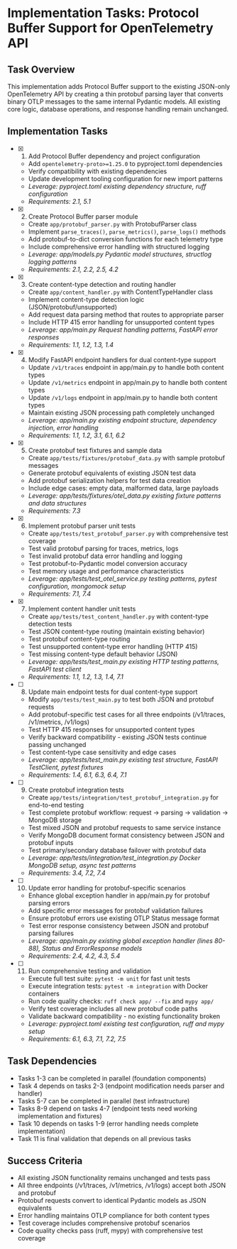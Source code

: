 # Implementation Tasks: Protocol Buffer Support for OpenTelemetry API

## Task Overview
This implementation adds Protocol Buffer support to the existing JSON-only OpenTelemetry API by creating a thin protobuf parsing layer that converts binary OTLP messages to the same internal Pydantic models. All existing core logic, database operations, and response handling remain unchanged.

## Implementation Tasks

- [x] 1. Add Protocol Buffer dependency and project configuration
  - Add `opentelemetry-proto>=1.25.0` to pyproject.toml dependencies
  - Verify compatibility with existing dependencies
  - Update development tooling configuration for new import patterns
  - _Leverage: pyproject.toml existing dependency structure, ruff configuration_
  - _Requirements: 2.1, 5.1_

- [x] 2. Create Protocol Buffer parser module
  - Create `app/protobuf_parser.py` with ProtobufParser class
  - Implement `parse_traces()`, `parse_metrics()`, `parse_logs()` methods
  - Add protobuf-to-dict conversion functions for each telemetry type
  - Include comprehensive error handling with structured logging
  - _Leverage: app/models.py Pydantic model structures, structlog logging patterns_
  - _Requirements: 2.1, 2.2, 2.5, 4.2_

- [x] 3. Create content-type detection and routing handler
  - Create `app/content_handler.py` with ContentTypeHandler class
  - Implement content-type detection logic (JSON/protobuf/unsupported)
  - Add request data parsing method that routes to appropriate parser
  - Include HTTP 415 error handling for unsupported content types
  - _Leverage: app/main.py Request handling patterns, FastAPI error responses_
  - _Requirements: 1.1, 1.2, 1.3, 1.4_

- [x] 4. Modify FastAPI endpoint handlers for dual content-type support
  - Update `/v1/traces` endpoint in app/main.py to handle both content types
  - Update `/v1/metrics` endpoint in app/main.py to handle both content types
  - Update `/v1/logs` endpoint in app/main.py to handle both content types
  - Maintain existing JSON processing path completely unchanged
  - _Leverage: app/main.py existing endpoint structure, dependency injection, error handling_
  - _Requirements: 1.1, 1.2, 3.1, 6.1, 6.2_

- [x] 5. Create protobuf test fixtures and sample data
  - Create `app/tests/fixtures/protobuf_data.py` with sample protobuf messages
  - Generate protobuf equivalents of existing JSON test data
  - Add protobuf serialization helpers for test data creation
  - Include edge cases: empty data, malformed data, large payloads
  - _Leverage: app/tests/fixtures/otel_data.py existing fixture patterns and data structures_
  - _Requirements: 7.3_

- [x] 6. Implement protobuf parser unit tests
  - Create `app/tests/test_protobuf_parser.py` with comprehensive test coverage
  - Test valid protobuf parsing for traces, metrics, logs
  - Test invalid protobuf data error handling and logging
  - Test protobuf-to-Pydantic model conversion accuracy
  - Test memory usage and performance characteristics
  - _Leverage: app/tests/test_otel_service.py testing patterns, pytest configuration, mongomock setup_
  - _Requirements: 7.1, 7.4_

- [x] 7. Implement content handler unit tests
  - Create `app/tests/test_content_handler.py` with content-type detection tests
  - Test JSON content-type routing (maintain existing behavior)
  - Test protobuf content-type routing
  - Test unsupported content-type error handling (HTTP 415)
  - Test missing content-type default behavior (JSON)
  - _Leverage: app/tests/test_main.py existing HTTP testing patterns, FastAPI test client_
  - _Requirements: 1.1, 1.2, 1.3, 1.4, 7.1_

- [ ] 8. Update main endpoint tests for dual content-type support
  - Modify `app/tests/test_main.py` to test both JSON and protobuf requests
  - Add protobuf-specific test cases for all three endpoints (/v1/traces, /v1/metrics, /v1/logs)
  - Test HTTP 415 responses for unsupported content types
  - Verify backward compatibility - existing JSON tests continue passing unchanged
  - Test content-type case sensitivity and edge cases
  - _Leverage: app/tests/test_main.py existing test structure, FastAPI TestClient, pytest fixtures_
  - _Requirements: 1.4, 6.1, 6.3, 6.4, 7.1_

- [ ] 9. Create protobuf integration tests
  - Create `app/tests/integration/test_protobuf_integration.py` for end-to-end testing
  - Test complete protobuf workflow: request → parsing → validation → MongoDB storage
  - Test mixed JSON and protobuf requests to same service instance
  - Verify MongoDB document format consistency between JSON and protobuf inputs
  - Test primary/secondary database failover with protobuf data
  - _Leverage: app/tests/integration/test_integration.py Docker MongoDB setup, async test patterns_
  - _Requirements: 3.4, 7.2, 7.4_

- [ ] 10. Update error handling for protobuf-specific scenarios
  - Enhance global exception handler in app/main.py for protobuf parsing errors
  - Add specific error messages for protobuf validation failures
  - Ensure protobuf errors use existing OTLP Status message format
  - Test error response consistency between JSON and protobuf parsing failures
  - _Leverage: app/main.py existing global exception handler (lines 80-88), Status and ErrorResponse models_
  - _Requirements: 2.4, 4.2, 4.3, 5.4_

- [ ] 11. Run comprehensive testing and validation
  - Execute full test suite: `pytest -m unit` for fast unit tests
  - Execute integration tests: `pytest -m integration` with Docker containers
  - Run code quality checks: `ruff check app/ --fix` and `mypy app/`
  - Verify test coverage includes all new protobuf code paths
  - Validate backward compatibility - no existing functionality broken
  - _Leverage: pyproject.toml existing test configuration, ruff and mypy setup_
  - _Requirements: 6.1, 6.3, 7.1, 7.2, 7.5_

## Task Dependencies
- Tasks 1-3 can be completed in parallel (foundation components)
- Task 4 depends on tasks 2-3 (endpoint modification needs parser and handler)
- Tasks 5-7 can be completed in parallel (test infrastructure)
- Tasks 8-9 depend on tasks 4-7 (endpoint tests need working implementation and fixtures)
- Task 10 depends on tasks 1-9 (error handling needs complete implementation)
- Task 11 is final validation that depends on all previous tasks

## Success Criteria
- All existing JSON functionality remains unchanged and tests pass
- All three endpoints (/v1/traces, /v1/metrics, /v1/logs) accept both JSON and protobuf
- Protobuf requests convert to identical Pydantic models as JSON equivalents
- Error handling maintains OTLP compliance for both content types
- Test coverage includes comprehensive protobuf scenarios
- Code quality checks pass (ruff, mypy) with comprehensive test coverage
